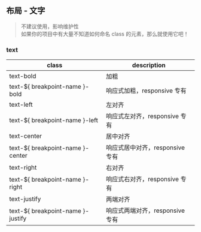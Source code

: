 ## 布局 - 文字
> 不建议使用，影响维护性 <br/>
> 如果你的项目中有大量不知道如何命名 class 的元素，那么就使用它吧！


### text

 class                                    | description
 ---------------------------------------- | -------------------------------------------
 text-bold                                | 加粗
 text-${ breakpoint-name }-bold           | 响应式加粗，responsive 专有
 text-left                          | 左对齐
 text-${ breakpoint-name }-left     | 响应式左对齐，responsive 专有
 text-center                        | 居中对齐
 text-${ breakpoint-name }-center   | 响应式居中对齐，responsive 专有
 text-right                         | 右对齐
 text-${ breakpoint-name }-right    | 响应式右对齐，responsive 专有
 text-justify                       | 两端对齐
 text-${ breakpoint-name }-justify  | 响应式两端对齐，responsive 专有
